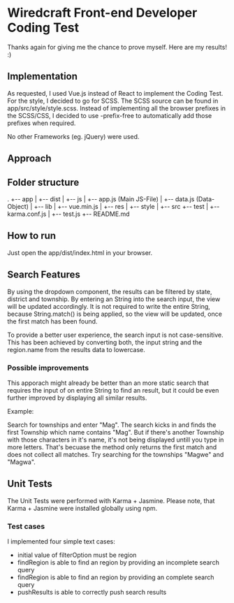 # Wiredcraft Front-end Developer Coding Test

Thanks again for giving me the chance to prove myself. Here are my results! :)

## Implementation

As requested, I used Vue.js instead of React to implement the Coding Test. For the style, I decided to go for SCSS. The SCSS 
source can be found in app/src/style/style.scss.
Instead of implementing all the browser prefixes in the SCSS/CSS, I decided to use -prefix-free to automatically add those prefixes when required.

No other Frameworks (eg. jQuery) were used.

## Approach


## Folder structure

.
+-- app
|   +-- dist
|       +-- js
|           +-- app.js (Main JS-File)
|           +-- data.js (Data-Object)
|       +-- lib
|           +-- vue.min.js
|       +-- res
|       +-- style
|   +-- src
+-- test
|   +-- karma.conf.js
|   +-- test.js
+-- README.md

## How to run

Just open the app/dist/index.html in your browser.

## Search Features

By using the dropdown component, the results can be filtered by state, district and township. By entering an String into the search input, the view will be updated accordingly. It is not required to write the entire String, because String.match() is being applied, so the view will be updated, once the first match has been found.

To provide a better user experience, the search input is not case-sensitive. This has been achieved by converting both, the input string and the region.name from the results data to lowercase.

### Possible improvements

This apporach might already be better than an more static search that requires the input of on entire String to find an result, but it could be even further improved by displaying all similar results.

Example:

Search for townships and enter "Mag". The search kicks in and finds the first Township which name contains "Mag". But if there's another Township with those characters in it's name, it's not being displayed untill you type in more letters. That's becuase the method only returns the first match and does not collect all matches. Try searching for the townships "Magwe" and "Magwa".

## Unit Tests

The Unit Tests were performed with Karma + Jasmine. Please note, that Karma +  Jasmine were installed globally using npm.

### Test cases

I implemented four simple text cases:

- initial value of filterOption must be region
- findRegion is able to find an region by providing an incomplete search query
- findRegion is able to find an region by providing an complete search query
- pushResults is able to correctly push search results



